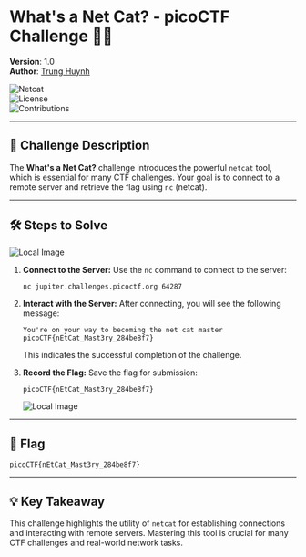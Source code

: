 # What's a Net Cat? - picoCTF Challenge 🚀🐱

**Version**: 1.0  
**Author**: [Trung Huynh](https://www.linkedin.com/in/trung-huynh-chi-pc01/)  

![Netcat](https://img.shields.io/badge/Tool-Netcat-blue?style=for-the-badge&logo=linux&logoColor=white)  
![License](https://img.shields.io/badge/License-MIT-green?style=for-the-badge&logo=open-source-initiative&logoColor=white)  
![Contributions](https://img.shields.io/badge/Contributions-Welcome-orange?style=for-the-badge&logo=github&logoColor=white)  

---

## 📜 Challenge Description
The **What's a Net Cat?** challenge introduces the powerful `netcat` tool, which is essential for many CTF challenges.
Your goal is to connect to a remote server and retrieve the flag using `nc` (netcat).

---

## 🛠️ Steps to Solve
![Local Image](img/what's_a_net_cat?/h1.png "Local Image")

1. **Connect to the Server:**
   Use the `nc` command to connect to the server:
   ```bash
   nc jupiter.challenges.picoctf.org 64287
   ```

2. **Interact with the Server:**
   After connecting, you will see the following message:
   ```
   You're on your way to becoming the net cat master
   picoCTF{nEtCat_Mast3ry_284be8f7}
   ```
   This indicates the successful completion of the challenge.

3. **Record the Flag:**
   Save the flag for submission:
   ```
   picoCTF{nEtCat_Mast3ry_284be8f7}
   ```
    ![Local Image](img/what's_a_net_cat?/h2.png "Local Image")
---

## 🎯 Flag
```
picoCTF{nEtCat_Mast3ry_284be8f7}
```

---

## 💡 Key Takeaway
This challenge highlights the utility of `netcat` for establishing connections and interacting with remote servers. Mastering this tool is crucial for many CTF challenges and real-world network tasks.

